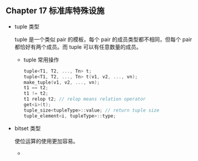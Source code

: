 ## Chapter 17 标准库特殊设施

- tuple 类型

  tuple 是一个类似 pair 的模板，每个 pair 的成员类型都不相同，但每个 pair 都恰好有两个成员。而 tuple 可以有任意数量的成员。

  - tuple 常用操作

    ```cpp
    tuple<T1, T2, ..., Tn> t;
    tuple<T1, T2, ..., Tn> t(v1, v2, ..., vn);
    make_tuple(v1, v2, ..., vn);
    t1 == t2;
    t1 != t2;
    t1 relop t2; // relop means relation operator
    get<i>(t);
    tuple_size<tupleType>::value; // return tuple size
    tuple_element<i, tupleType>::type;
    ```

- bitset 类型

  使位运算的使用更加容易。

  - 